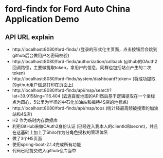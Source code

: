 # ford-findx for Ford Auto China Application Demo

## API URL explain
- http://localhost:8080/ford-findx/ (登录的形式化主页面，点击按钮后会跳到github后台做用户名密码校验)
- http://localhost:8080/ford-findx/authorization/callback (github的OAuth2回调路径，主要做提取token，拿用户的信息，同样也包括站点产生的二次token)
- http://localhost:8080/ford-findx/system/dashboard?token= (将成功提取的github用户信息打印在页面上)
- http://localhost:8080/ford-findx/api/map/search?lat=39.915&lng=116.404 (去连百度地图的API然后基于逻辑提取在一个坐标点为圆心，5公里为半径的中石化加油站和福特4S店的地标点)
- http://localhost:8080/ford-findx/api/map/tops (统计经最高频被搜索的加油站和4S店)
- H2 作为临时内存数据库
- 利用GitHub来做OAuth2身份认证 (已经连入我本人的clientId和secret)，并且在这基础上加上了Shiro作为分角色授权的管理体系
- 做了3个H5页面
- 使用spring-boot-2.1.4完成所有功能
- 代码已经提交进入github仓库当中